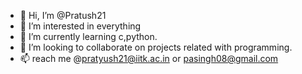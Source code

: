 - 👋 Hi, I’m @Pratush21
- 👀 I’m interested in everything
- 🌱 I’m currently learning c,python.
- 💞️ I’m looking to collaborate on projects related with programming.
- 📫 reach me @pratyush21@iitk.ac.in or pasingh08@gmail.com

<!---
Pratush21/Pratush21 is a ✨ special ✨ repository because its `README.md` (this file) appears on your GitHub profile.
You can click the Preview link to take a look at your changes.
--->
